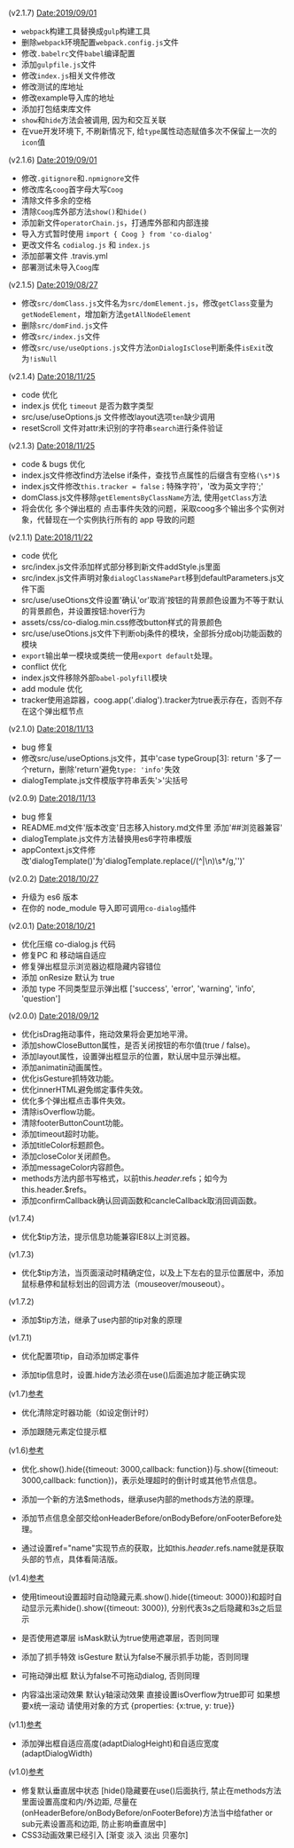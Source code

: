  (v2.1.7) <Date:2019/09/01>
 - `webpack`构建工具替换成`gulp`构建工具
 - 删除`webpack`环境配置`webpack.config.js`文件
 - 修改`.babelrc`文件`babel`编译配置
 - 添加`gulpfile.js`文件
 - 修改`index.js`相关文件修改
 - 修改测试的库地址
 - 修改example导入库的地址
 - 添加打包结束库文件
 - `show`和`hide`方法会被调用, 因为和交互关联
 - 在vue开发环境下, 不刷新情况下, 给`type`属性动态赋值多次不保留上一次的`icon`值

 (v2.1.6) <Date:2019/09/01>
 - 修改`.gitignore`和`.npmignore`文件
 - 修改库名`coog`首字母大写`Coog`
 - 清除文件多余的空格
 - 清除`Coog`库外部方法`show()`和`hide()`
 - 添加新文件`operatorChain.js`，打通库外部和内部连接
 - 导入方式暂时使用 `import { Coog } from 'co-dialog'`
 - 更改文件名 `codialog.js` 和 `index.js`
 - 添加部署文件 .travis.yml
 - 部署测试未导入`Coog`库

(v2.1.5) <Date:2019/08/27>
 - 修改`src/domClass.js`文件名为`src/domElement.js`，修改`getClass`变量为`getNodeElement`，增加新方法`getAllNodeElement`
 - 删除`src/domFind.js`文件
 - 修改`src/index.js`文件
 - 修改`src/use/useOptions.js`文件方法`onDialogIsClose`判断条件`isExit`改为`!isNull`

(v2.1.4) <Date:2018/11/25>
- code 优化
- index.js 优化 `timeout` 是否为数字类型
- src/use/useOptions.js 文件修改layout选项`ten`缺少调用
- resetScroll 文件对attr未识别的字符串`search`进行条件验证

(v2.1.3) <Date:2018/11/25>
- code & bugs 优化
- index.js文件修改find方法else if条件，查找节点属性的后缀含有空格`(\s*)$`
- index.js文件修改`this.tracker = false；`特殊字符'，'改为英文字符';'
- domClass.js文件移除`getElementsByClassName`方法, 使用`getClass`方法
- 将会优化 多个弹出框的 点击事件失效的问题，采取coog多个输出多个实例对象，代替现在一个实例执行所有的 app 导致的问题

(v2.1.1) <Date:2018/11/22>
- code 优化
- src/index.js文件添加样式部分移到新文件addStyle.js里面
- src/index.js文件声明对象`dialogClassNamePart`移到defaultParameters.js文件下面
- src/use/useOtions文件设置'确认'or'取消'按钮的背景颜色设置为不等于默认的背景颜色，并设置按钮:hover行为
- assets/css/co-dialog.min.css修改button样式的背景颜色
- src/use/useOtions.js文件下判断obj条件的模块，全部拆分成obj功能函数的模块
- `export`输出单一模块或类统一使用`export default`处理。
- conflict 优化
- index.js文件移除外部`babel-polyfill`模块
- add module 优化
- tracker使用追踪器，coog.app('.dialog').tracker为true表示存在，否则不存在这个弹出框节点

(v2.1.0) <Date:2018/11/13>
- bug 修复
- 修改src/use/useOptions.js文件，其中'case typeGroup[3]: return '多了一个return，删除'return'避免`type: 'info'`失效
- dialogTemplate.js文件模版字符串丢失'>'尖括号

(v2.0.9) <Date:2018/11/13>
 - bug 修复
 - README.md文件'版本改变'日志移入history.md文件里 添加'##浏览器兼容'
 - dialogTemplate.js文件方法替换用es6字符串模版
 - appContext.js文件修改'dialogTemplate()'为'dialogTemplate.replace(/(^|\n)\s*/g,'')'

(v2.0.2) <Date:2018/10/27>
 - 升级为 es6 版本
 - 在你的 node_module 导入即可调用`co-dialog`插件

(v2.0.1) <Date:2018/10/21>
 - 优化压缩 co-dialog.js 代码
 - 修复PC 和 移动端自适应
 - 修复弹出框显示浏览器边框隐藏内容错位
 - 添加 onResize 默认为 true
 - 添加 type 不同类型显示弹出框 ['success', 'error', 'warning', 'info', 'question']

(v2.0.0) <Date:2018/09/12>
 - 优化isDrag拖动事件，拖动效果将会更加地平滑。
 - 添加showCloseButton属性，是否关闭按钮的布尔值(true / false)。
 - 添加layout属性，设置弹出框显示的位置，默认居中显示弹出框。
 - 添加animatin动画属性。
 - 优化isGesture抓特效功能。
 - 优化innerHTML避免绑定事件失效。
 - 优化多个弹出框点击事件失效。
 - 清除isOverflow功能。
 - 清除footerButtonCount功能。
 - 添加timeout超时功能。
 - 添加titleColor标题颜色。
 - 添加closeColor关闭颜色。
 - 添加messageColor内容颜色。
 - methods方法内部书写格式，以前this.$header.$refs；如今为this.header.$refs。
 - 添加confirmCallback确认回调函数和cancleCallback取消回调函数。

(v1.7.4)
 - 优化$tip方法，提示信息功能兼容IE8以上浏览器。

(v1.7.3)

 - 优化$tip方法，当页面滚动时精确定位，以及上下左右的显示位置居中，添加鼠标悬停和鼠标划出的回调方法（mouseover/mouseout）。

(v1.7.2)

 - 添加$tip方法，继承了use内部的tip对象的原理

(v1.7.1)

 - 优化配置项tip，自动添加绑定事件

 - 添加tip信息时，设置.hide方法必须在use()后面追加才能正确实现

(v1.7)[参考](https://github.com/koringz/co-dialog/tree/v1.7)

 - 优化清除定时器功能（如设定倒计时）

 - 添加跟随元素定位提示框


(v1.6)[参考](https://github.com/koringz/co-dialog/tree/v1.6)

 - 优化.show().hide({timeout: 3000,callback: function})与.show({timeout: 3000,callback: function})，表示处理超时的倒计时或其他节点信息。

 - 添加一个新的方法$methods，继承use内部的methods方法的原理。

 - 添加节点信息全部交给onHeaderBefore/onBodyBefore/onFooterBefore处理。

 - 通过设置ref="name"实现节点的获取，比如this.$header.$refs.name就是获取头部的节点，具体看简洁版。


(v1.4)[参考](https://github.com/koringz/co-dialog/tree/v1.4)

 - 使用timeout设置超时自动隐藏元素.show().hide({timeout: 3000})和超时自动显示元素hide().show({timeout: 3000}), 分别代表3s之后隐藏和3s之后显示

 - 是否使用遮罩层 isMask默认为true使用遮罩层，否则同理

 - 添加了抓手特效 isGesture 默认为false不展示抓手功能，否则同理

 - 可拖动弹出框 默认为false不可拖动dialog, 否则同理

 - 内容溢出滚动效果 默认y轴滚动效果 直接设置isOverflow为true即可 如果想要x统一滚动 请使用对象的方式 {properties: {x:true, y: true}}

(v1.1)[参考](https://github.com/koringz/co-dialog/tree/v1.0)

 - 添加弹出框自适应高度(adaptDialogHeight)和自适应宽度(adaptDialogWidth)

(v1.0)[参考](https://github.com/koringz/co-dialog/tree/v1.0)

-  修复默认垂直居中状态 [hide()隐藏要在use()后面执行, 禁止在methods方法里面设置高度和内/外边距, 尽量在(onHeaderBefore/onBodyBefore/onFooterBefore)方法当中给father or sub元素设置高和边距, 防止影响垂直居中]
-  CSS3动画效果已经引入 [渐变 淡入 淡出 贝塞尔]